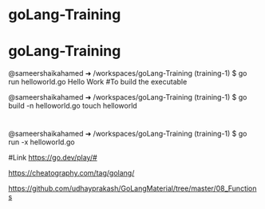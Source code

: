 # goLang-Training

# goLang-Training

@sameershaikahamed ➜ /workspaces/goLang-Training (training-1) $ go run helloworld.go 
Hello Work
#To build the executable
  
@sameershaikahamed ➜ /workspaces/goLang-Training (training-1) $ go build -n helloworld.go 
touch helloworld
#
@sameershaikahamed ➜ /workspaces/goLang-Training (training-1) $ go run -x helloworld.go 

#Link
https://go.dev/play/#

https://cheatography.com/tag/golang/

https://github.com/udhayprakash/GoLangMaterial/tree/master/08_Functions
